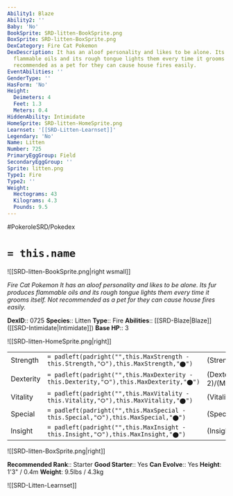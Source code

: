 ```yaml
---
Ability1: Blaze
Ability2: ''
Baby: 'No'
BookSprite: SRD-litten-BookSprite.png
BoxSprite: SRD-litten-BoxSprite.png
DexCategory: Fire Cat Pokemon
DexDescription: It has an aloof personality and likes to be alone. Its fur produces
  flammable oils and its rough tongue lights them every time it grooms itself. Not
  recommended as a pet for they can cause house fires easily.
EventAbilities: ''
GenderType: ''
HasForm: 'No'
Height:
  Deimeters: 4
  Feet: 1.3
  Meters: 0.4
HiddenAbility: Intimidate
HomeSprite: SRD-litten-HomeSprite.png
Learnset: '[[SRD-Litten-Learnset]]'
Legendary: 'No'
Name: Litten
Number: 725
PrimaryEggGroup: Field
SecondaryEggGroup: ''
Sprite: litten.png
Type1: Fire
Type2: ''
Weight:
  Hectograms: 43
  Kilograms: 4.3
  Pounds: 9.5
---
```


#PokeroleSRD/Pokedex

# `= this.name`

![[SRD-litten-BookSprite.png|right wsmall]]

*Fire Cat Pokemon*
*It has an aloof personality and likes to be alone. Its fur produces flammable oils and its rough tongue lights them every time it grooms itself. Not recommended as a pet for they can cause house fires easily.*

**DexID**:: 0725
**Species**:: Litten
**Type**:: Fire
**Abilities**:: [[SRD-Blaze|Blaze]] ([[SRD-Intimidate|Intimidate]])
**Base HP**:: 3

![[SRD-litten-HomeSprite.png|right]]

|           |                                                                                        |                                          |
| --------- | -------------------------------------------------------------------------------------- | ---------------------------------------- |
| Strength  | `= padleft(padright("",this.MaxStrength - this.Strength,"⭘"),this.MaxStrength,"⬤")`    | (Strength::2)/(MaxStrength::4)   |
| Dexterity | `= padleft(padright("",this.MaxDexterity - this.Dexterity,"⭘"),this.MaxDexterity,"⬤")` | (Dexterity:: 2)/(MaxDexterity::5) |
| Vitality  | `= padleft(padright("",this.MaxVitality - this.Vitality,"⭘"),this.MaxVitality,"⬤")`    | (Vitality::1)/(MaxVitality::3)   |
| Special   | `= padleft(padright("",this.MaxSpecial - this.Special,"⭘"),this.MaxSpecial,"⬤")`       | (Special::2)/(MaxSpecial::4)     |
| Insight   | `= padleft(padright("",this.MaxInsight - this.Insight,"⭘"),this.MaxInsight,"⬤")`       | (Insight::1)/(MaxInsight::3)     |

![[SRD-litten-BoxSprite.png|right]]

**Recommended Rank**:: Starter
**Good Starter**:: Yes
**Can Evolve**:: Yes
**Height**: 1'3" / 0.4m
**Weight**: 9.5lbs / 4.3kg

![[SRD-Litten-Learnset]]